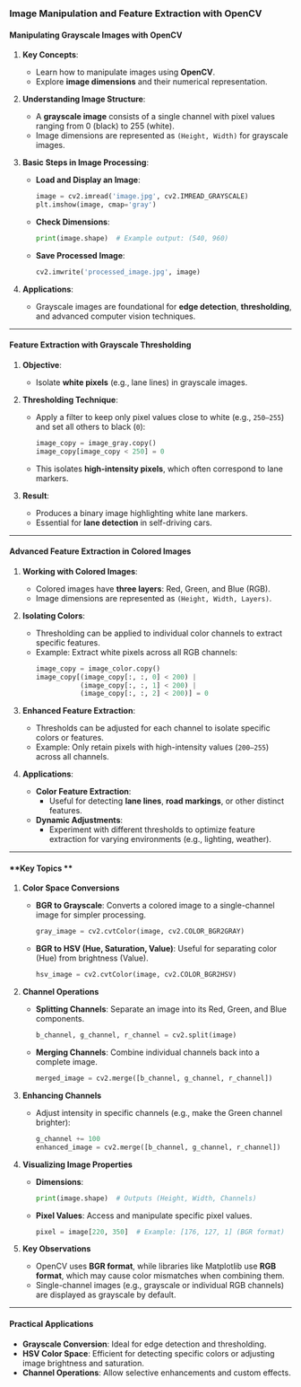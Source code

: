 ### **Image Manipulation and Feature Extraction with OpenCV**

#### **Manipulating Grayscale Images with OpenCV**

1. **Key Concepts**:  
   - Learn how to manipulate images using **OpenCV**.  
   - Explore **image dimensions** and their numerical representation.

2. **Understanding Image Structure**:  
   - A **grayscale image** consists of a single channel with pixel values ranging from 0 (black) to 255 (white).  
   - Image dimensions are represented as `(Height, Width)` for grayscale images.

3. **Basic Steps in Image Processing**:  
   - **Load and Display an Image**:  
     ```python
     image = cv2.imread('image.jpg', cv2.IMREAD_GRAYSCALE)  
     plt.imshow(image, cmap='gray')  
     ```  
   - **Check Dimensions**:  
     ```python
     print(image.shape)  # Example output: (540, 960)
     ```  
   - **Save Processed Image**:  
     ```python
     cv2.imwrite('processed_image.jpg', image)
     ```

4. **Applications**:  
   - Grayscale images are foundational for **edge detection**, **thresholding**, and advanced computer vision techniques.

---

#### **Feature Extraction with Grayscale Thresholding**

1. **Objective**:  
   - Isolate **white pixels** (e.g., lane lines) in grayscale images.

2. **Thresholding Technique**:  
   - Apply a filter to keep only pixel values close to white (e.g., `250–255`) and set all others to black (`0`):  
     ```python
     image_copy = image_gray.copy()  
     image_copy[image_copy < 250] = 0  
     ```
   - This isolates **high-intensity pixels**, which often correspond to lane markers.

3. **Result**:  
   - Produces a binary image highlighting white lane markers.  
   - Essential for **lane detection** in self-driving cars.

---

#### **Advanced Feature Extraction in Colored Images**

1. **Working with Colored Images**:  
   - Colored images have **three layers**: Red, Green, and Blue (RGB).  
   - Image dimensions are represented as `(Height, Width, Layers)`.

2. **Isolating Colors**:  
   - Thresholding can be applied to individual color channels to extract specific features.  
   - Example: Extract white pixels across all RGB channels:  
     ```python
     image_copy = image_color.copy()
     image_copy[(image_copy[:, :, 0] < 200) | 
                (image_copy[:, :, 1] < 200) | 
                (image_copy[:, :, 2] < 200)] = 0
     ```

3. **Enhanced Feature Extraction**:  
   - Thresholds can be adjusted for each channel to isolate specific colors or features.  
   - Example: Only retain pixels with high-intensity values (`200–255`) across all channels.

4. **Applications**:  
   - **Color Feature Extraction**:  
     - Useful for detecting **lane lines**, **road markings**, or other distinct features.  
   - **Dynamic Adjustments**:  
     - Experiment with different thresholds to optimize feature extraction for varying environments (e.g., lighting, weather).

---

#### **Key Topics **

1. **Color Space Conversions**  
   - **BGR to Grayscale**: Converts a colored image to a single-channel image for simpler processing.  
     ```python
     gray_image = cv2.cvtColor(image, cv2.COLOR_BGR2GRAY)
     ```  
   - **BGR to HSV (Hue, Saturation, Value)**: Useful for separating color (Hue) from brightness (Value).  
     ```python
     hsv_image = cv2.cvtColor(image, cv2.COLOR_BGR2HSV)
     ```  

2. **Channel Operations**  
   - **Splitting Channels**: Separate an image into its Red, Green, and Blue components.  
     ```python
     b_channel, g_channel, r_channel = cv2.split(image)
     ```  
   - **Merging Channels**: Combine individual channels back into a complete image.  
     ```python
     merged_image = cv2.merge([b_channel, g_channel, r_channel])
     ```  

3. **Enhancing Channels**  
   - Adjust intensity in specific channels (e.g., make the Green channel brighter):  
     ```python
     g_channel += 100
     enhanced_image = cv2.merge([b_channel, g_channel, r_channel])
     ```  

4. **Visualizing Image Properties**  
   - **Dimensions**:  
     ```python
     print(image.shape)  # Outputs (Height, Width, Channels)
     ```  
   - **Pixel Values**: Access and manipulate specific pixel values.  
     ```python
     pixel = image[220, 350]  # Example: [176, 127, 1] (BGR format)
     ```  

5. **Key Observations**  
   - OpenCV uses **BGR format**, while libraries like Matplotlib use **RGB format**, which may cause color mismatches when combining them.  
   - Single-channel images (e.g., grayscale or individual RGB channels) are displayed as grayscale by default.

---

#### **Practical Applications**  
- **Grayscale Conversion**: Ideal for edge detection and thresholding.  
- **HSV Color Space**: Efficient for detecting specific colors or adjusting image brightness and saturation.  
- **Channel Operations**: Allow selective enhancements and custom effects.  


